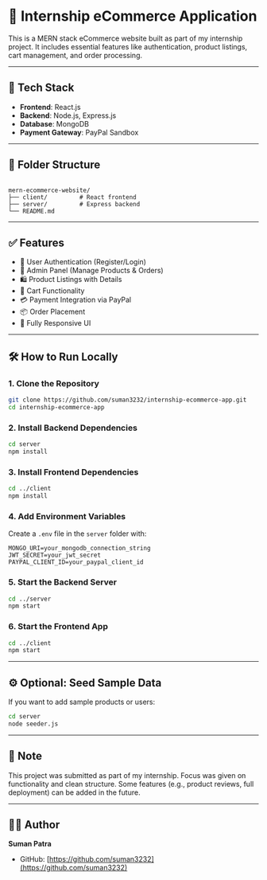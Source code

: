# 🛒 Internship eCommerce Application

This is a MERN stack eCommerce website built as part of my internship project. It includes essential features like authentication, product listings, cart management, and order processing.

---

## 🚀 Tech Stack

- **Frontend**: React.js
- **Backend**: Node.js, Express.js
- **Database**: MongoDB
- **Payment Gateway**: PayPal Sandbox

---

## 📁 Folder Structure

```

mern-ecommerce-website/
├── client/         # React frontend
├── server/         # Express backend
└── README.md

````

---

## ✅ Features

- 🔐 User Authentication (Register/Login)
- 👤 Admin Panel (Manage Products & Orders)
- 🛍️ Product Listings with Details
- 🛒 Cart Functionality
- 💳 Payment Integration via PayPal
- 📦 Order Placement
- 📱 Fully Responsive UI

---

## 🛠️ How to Run Locally

### 1. Clone the Repository
```bash
git clone https://github.com/suman3232/internship-ecommerce-app.git
cd internship-ecommerce-app
````

### 2. Install Backend Dependencies

```bash
cd server
npm install
```

### 3. Install Frontend Dependencies

```bash
cd ../client
npm install
```

### 4. Add Environment Variables

Create a `.env` file in the `server` folder with:

```
MONGO_URI=your_mongodb_connection_string
JWT_SECRET=your_jwt_secret
PAYPAL_CLIENT_ID=your_paypal_client_id
```

### 5. Start the Backend Server

```bash
cd ../server
npm start
```

### 6. Start the Frontend App

```bash
cd ../client
npm start
```

---

## ⚙️ Optional: Seed Sample Data

If you want to add sample products or users:

```bash
cd server
node seeder.js
```

---

## 📝 Note

This project was submitted as part of my internship. Focus was given on functionality and clean structure. Some features (e.g., product reviews, full deployment) can be added in the future.

---

## 👨‍💻 Author

**Suman Patra**

* GitHub: [https://github.com/suman3232](https://github.com/suman3232)

